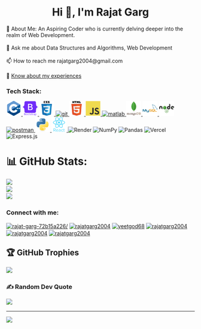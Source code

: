 <h1 align="center">Hi 👋, I'm Rajat Garg</h1>
💫 About Me: An Aspiring Coder who is currently delving deeper into the realm of Web Development.<br><br>💬 Ask me about Data Structures and Algorithms, Web Development<br><br>📫 How to reach me rajatgarg2004@gmail.com<br><br>📄 
<a href="https://drive.google.com/file/d/1hIJXxQgfgMm5wmTjLmiW29sMvFi2O3An/view?usp=sharing" target="_blank">Know about my experiences </a>

<h3 align="left">Tech Stack: </h3>

<p align="left">
  
  <a href="https://www.w3schools.com/cpp/" target="_blank" rel="noreferrer"> <img src="https://raw.githubusercontent.com/devicons/devicon/master/icons/cplusplus/cplusplus-original.svg" alt="cplusplus" width="40" height="40"/> </a> 
<a href="https://getbootstrap.com" target="_blank" rel="noreferrer"> <img src="https://raw.githubusercontent.com/devicons/devicon/master/icons/bootstrap/bootstrap-plain-wordmark.svg" alt="bootstrap" width="40" height="40"/> </a> <a href="https://www.w3schools.com/css/" target="_blank" rel="noreferrer"> <img src="https://raw.githubusercontent.com/devicons/devicon/master/icons/css3/css3-original-wordmark.svg" alt="css3" width="40" height="40"/> </a> <a href="https://git-scm.com/" target="_blank" rel="noreferrer"> <img src="https://www.vectorlogo.zone/logos/git-scm/git-scm-icon.svg" alt="git" width="40" height="40"/> </a> <a href="https://www.w3.org/html/" target="_blank" rel="noreferrer"> <img src="https://raw.githubusercontent.com/devicons/devicon/master/icons/html5/html5-original-wordmark.svg" alt="html5" width="40" height="40"/> </a> <a href="https://developer.mozilla.org/en-US/docs/Web/JavaScript" target="_blank" rel="noreferrer"> <img src="https://raw.githubusercontent.com/devicons/devicon/master/icons/javascript/javascript-original.svg" alt="javascript" width="40" height="40"/> </a> <a href="https://www.mathworks.com/" target="_blank" rel="noreferrer"> <img src="https://upload.wikimedia.org/wikipedia/commons/2/21/Matlab_Logo.png" alt="matlab" width="40" height="40"/> </a> <a href="https://www.mongodb.com/" target="_blank" rel="noreferrer"> <img src="https://raw.githubusercontent.com/devicons/devicon/master/icons/mongodb/mongodb-original-wordmark.svg" alt="mongodb" width="40" height="40"/> </a> <a href="https://www.mysql.com/" target="_blank" rel="noreferrer"> <img src="https://raw.githubusercontent.com/devicons/devicon/master/icons/mysql/mysql-original-wordmark.svg" alt="mysql" width="40" height="40"/> </a> <a href="https://nodejs.org" target="_blank" rel="noreferrer"> <img src="https://raw.githubusercontent.com/devicons/devicon/master/icons/nodejs/nodejs-original-wordmark.svg" alt="nodejs" width="40" height="40"/> </a> <a href="https://postman.com" target="_blank" rel="noreferrer"> <img src="https://www.vectorlogo.zone/logos/getpostman/getpostman-icon.svg" alt="postman" width="40" height="40"/> </a> <a href="https://www.python.org" target="_blank" rel="noreferrer"> <img src="https://raw.githubusercontent.com/devicons/devicon/master/icons/python/python-original.svg" alt="python" width="40" height="40"/> </a> <a href="https://reactjs.org/" target="_blank" rel="noreferrer"> <img src="https://raw.githubusercontent.com/devicons/devicon/master/icons/react/react-original-wordmark.svg" alt="react" width="40" height="40"/> </a> 
![Render](https://img.shields.io/badge/Render-%46E3B7.svg?style=for-the-badge&logo=render&logoColor=white) ![NumPy](https://img.shields.io/badge/numpy-%23013243.svg?style=for-the-badge&logo=numpy&logoColor=white) ![Pandas](https://img.shields.io/badge/pandas-%23150458.svg?style=for-the-badge&logo=pandas&logoColor=white)
![Vercel](https://img.shields.io/badge/vercel-%23000000.svg?style=for-the-badge&logo=vercel&logoColor=white)
![Express.js](https://img.shields.io/badge/express.js-%23404d59.svg?style=for-the-badge&logo=express&logoColor=%2361DAFB) </a>
</p>


# 📊 GitHub Stats:
![](https://github-readme-stats.vercel.app/api?username=rajatgarg2004&theme=tokyonight&hide_border=false&include_all_commits=true&count_private=false)<br/>
![](https://github-readme-streak-stats.herokuapp.com/?user=rajatgarg2004&theme=tokyonight&hide_border=false)<br/>
![](https://github-readme-stats.vercel.app/api/top-langs/?username=rajatgarg2004&theme=tokyonight&hide_border=false&include_all_commits=true&count_private=false&layout=compact)

<h3 align="left">Connect with me:</h3>
<p align="left">
<a href="https://linkedin.com/in/rajat-garg-72b15a226/" target="blank"><img align="center" src="https://raw.githubusercontent.com/rahuldkjain/github-profile-readme-generator/master/src/images/icons/Social/linked-in-alt.svg" alt="rajat-garg-72b15a226/" height="30" width="40" /></a>
<a href="https://instagram.com/rajatgarg2004" target="blank"><img align="center" src="https://raw.githubusercontent.com/rahuldkjain/github-profile-readme-generator/master/src/images/icons/Social/instagram.svg" alt="rajatgarg2004" height="30" width="40" /></a>
<a href="https://www.codechef.com/users/yeetgod68" target="blank"><img align="center" src="https://cdn.jsdelivr.net/npm/simple-icons@3.1.0/icons/codechef.svg" alt="yeetgod68" height="30" width="40" /></a>
<a href="https://www.hackerrank.com/rajatgarg2004" target="blank"><img align="center" src="https://raw.githubusercontent.com/rahuldkjain/github-profile-readme-generator/master/src/images/icons/Social/hackerrank.svg" alt="rajatgarg2004" height="30" width="40" /></a>
<a href="https://www.leetcode.com/rajatgarg2004" target="blank"><img align="center" src="https://raw.githubusercontent.com/rahuldkjain/github-profile-readme-generator/master/src/images/icons/Social/leet-code.svg" alt="rajatgarg2004" height="30" width="40" /></a>
<a href="https://auth.geeksforgeeks.org/user/rajatgarg2004" target="blank"><img align="center" src="https://raw.githubusercontent.com/rahuldkjain/github-profile-readme-generator/master/src/images/icons/Social/geeks-for-geeks.svg" alt="rajatgarg2004" height="30" width="40" /></a>
</p> 

## 🏆 GitHub Trophies
![](https://github-profile-trophy.vercel.app/?username=rajatgarg2004&theme=dracula&no-frame=false&no-bg=true&margin-w=4)

### ✍️ Random Dev Quote
![](https://quotes-github-readme.vercel.app/api?type=horizontal&theme=radical)

---
[![](https://visitcount.itsvg.in/api?id=rajatgarg2004&icon=8&color=2)](https://visitcount.itsvg.in)
